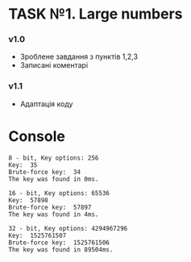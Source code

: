# TASK №1. Large numbers

### v1.0
- Зроблене завдання з пунктів 1,2,3
- Записані коментарі
### v1.1
- Адаптація коду

# Console

```
8 - bit, Key options: 256
Key:  35
Brute-force key:  34
The key was found in 0ms.

16 - bit, Key options: 65536
Key:  57898
Brute-force key:  57897
The key was found in 4ms.

32 - bit, Key options: 4294967296
Key:  1525761507
Brute-force key:  1525761506
The key was found in 89504ms.
```
